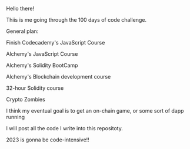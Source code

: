 Hello there!

Thiis is me going through the 100 days of code challenge. 

General plan:


Finish Codecademy's JavaScript Course

Alchemy's JavaScript Course

Alchemy's Solidity BootCamp

Alchemy's Blockchain development course

32-hour Solidity course

Crypto Zombies


I think my eventual goal is to get an on-chain game, or some sort of dapp running

I will post all the code I write into this repositoty. 

2023 is gonna be code-intensive!!
